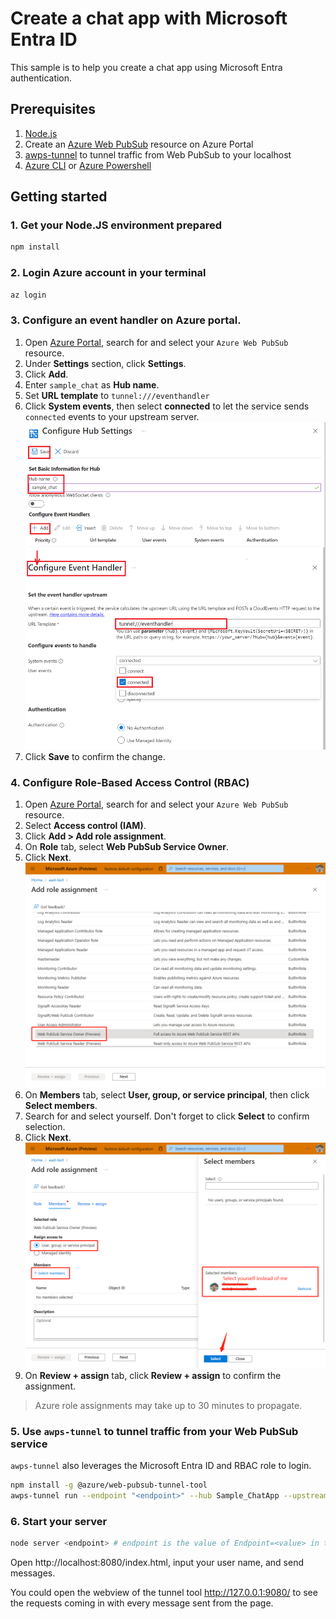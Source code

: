 # Create a chat app with Microsoft Entra ID

This sample is to help you create a chat app using Microsoft Entra authentication.

## Prerequisites

1. [Node.js](https://nodejs.org)
2. Create an [Azure Web PubSub](https://ms.portal.azure.com/#blade/HubsExtension/BrowseResource/resourceType/Microsoft.SignalRService%2FWebPubSub) resource on Azure Portal
3. [awps-tunnel](https://learn.microsoft.com/azure/azure-web-pubsub/howto-web-pubsub-tunnel-tool) to tunnel traffic from Web PubSub to your localhost
4. [Azure CLI](https://docs.microsoft.com/cli/azure/) or [Azure Powershell](https://docs.microsoft.com/powershell/azure/)

## Getting started
   
### 1. Get your Node.JS environment prepared

```bash
npm install
```

### 2. Login Azure account in your terminal

```bash
az login
```

### 3. Configure an event handler on Azure portal.

1. Open [Azure Portal](https://ms.portal.azure.com/), search for and select your `Azure Web PubSub` resource.
2. Under **Settings** section, click **Settings**.
3. Click **Add**.
4. Enter `sample_chat` as **Hub name**.
5. Set **URL template** to `tunnel:///eventhandler`
6. Click **System events**, then select **connected** to let the service sends `connected` events to your upstream server.
    ![Event Handler](../../images/portal_event_handler_sample_chat.png)
7. Click **Save** to confirm the change.

### 4. Configure Role-Based Access Control (RBAC)
1. Open [Azure Portal](https://ms.portal.azure.com/), search for and select your `Azure Web PubSub` resource.
1. Select **Access control (IAM)**.
1. Click **Add > Add role assignment**.
1. On **Role** tab, select **Web PubSub Service Owner**.
1. Click **Next**.
   ![Screenshot of Select Roles](./media/add-role-assignment-roles.png)
1. On **Members** tab, select **User, group, or service principal**, then click **Select members**.
1. Search for and select yourself. Don't forget to click **Select** to confirm selection.
1. Click **Next**.
   ![Screenshot of Select Members](./media/add-role-assignment-members.png)
1. On **Review + assign** tab, click **Review + assign** to confirm the assignment.

> Azure role assignments may take up to 30 minutes to propagate.

### 5. Use `awps-tunnel` to tunnel traffic from your Web PubSub service

`awps-tunnel` also leverages the Microsoft Entra ID and RBAC role to login.

```bash
npm install -g @azure/web-pubsub-tunnel-tool
awps-tunnel run --endpoint "<endpoint>" --hub Sample_ChatApp --upstream http://localhost:8080 
```

### 6. Start your server

```bash
node server <endpoint> # endpoint is the value of Endpoint=<value> in the connection string
```

Open http://localhost:8080/index.html, input your user name, and send messages.

You could open the webview of the tunnel tool http://127.0.0.1:9080/ to see the requests coming in with every message sent from the page.
